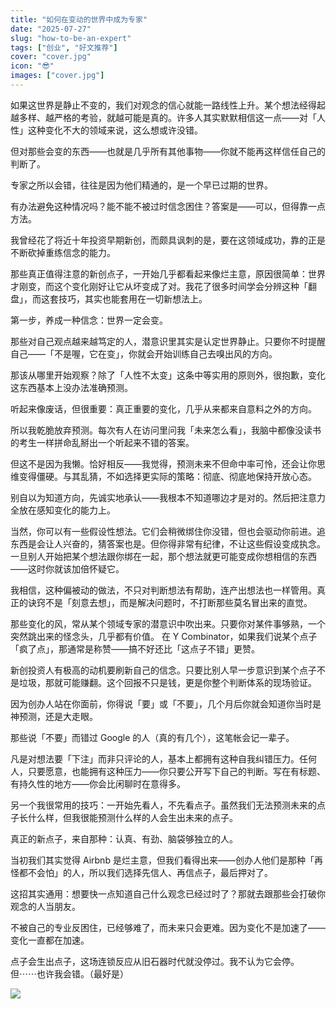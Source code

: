 ```yaml
---
title: "如何在变动的世界中成为专家"
date: "2025-07-27"
slug: "how-to-be-an-expert"
tags: ["创业", "好文推荐"]
cover: "cover.jpg"
icon: "😎"
images: ["cover.jpg"]
---
```

如果这世界是静止不变的，我们对观念的信心就能一路线性上升。某个想法经得起越多样、越严格的考验，就越可能是真的。许多人其实默默相信这一点——对「人性」这种变化不大的领域来说，这么想或许没错。



但对那些会变的东西——也就是几乎所有其他事物——你就不能再这样信任自己的判断了。



专家之所以会错，往往是因为他们精通的，是一个早已过期的世界。



有办法避免这种情况吗？能不能不被过时信念困住？答案是——可以，但得靠一点方法。



我曾经花了将近十年投资早期新创，而颇具讽刺的是，要在这领域成功，靠的正是不断砍掉重练信念的能力。



那些真正值得注意的新创点子，一开始几乎都看起来像烂主意，原因很简单：世界才刚变，而这个变化刚好让它从坏变成了对。我花了很多时间学会分辨这种「翻盘」，而这套技巧，其实也能套用在一切新想法上。



第一步，养成一种信念：世界一定会变。



那些对自己观点越来越笃定的人，潜意识里其实是认定世界静止。只要你不时提醒自己——「不是喔，它在变」，你就会开始训练自己去嗅出风的方向。



那该从哪里开始观察？除了「人性不太变」这条中等实用的原则外，很抱歉，变化这东西基本上没办法准确预测。



听起来像废话，但很重要：真正重要的变化，几乎从来都来自意料之外的方向。



所以我乾脆放弃预测。每次有人在访问里问我「未来怎么看」，我脑中都像没读书的考生一样拼命乱掰出一个听起来不错的答案。



但这不是因为我懒。恰好相反——我觉得，预测未来不但命中率可怜，还会让你思维变得僵硬。与其乱猜，不如选择更实际的策略：彻底、彻底地保持开放心态。



别自以为知道方向，先诚实地承认——我根本不知道哪边才是对的。然后把注意力全放在感知变化的能力上。



当然，你可以有一些假设性想法。它们会稍微绑住你没错，但也会驱动你前进。追东西是会让人兴奋的，猜答案也是。但你得非常有纪律，不让这些假设变成执念。
一旦别人开始把某个想法跟你绑在一起，那个想法就更可能变成你想相信的东西——这时你就该加倍怀疑它。



我相信，这种偏被动的做法，不只对判断想法有帮助，连产出想法也一样管用。真正的诀窍不是「刻意去想」，而是解决问题时，不打断那些莫名冒出来的直觉。



那些变化的风，常从某个领域专家的潜意识中吹出来。只要你对某件事够熟，一个突然跳出来的怪念头，几乎都有价值。
在 Y Combinator，如果我们说某个点子「疯了点」，那通常是称赞——搞不好还比「这点子不错」更赞。



新创投资人有极高的动机要刷新自己的信念。只要比别人早一步意识到某个点子不是垃圾，那就可能赚翻。这个回报不只是钱，更是你整个判断体系的现场验证。



因为创办人站在你面前，你得说「要」或「不要」，几个月后你就会知道你当时是神预测，还是大走眼。



那些说「不要」而错过 Google 的人（真的有几个），这笔帐会记一辈子。



凡是对想法要「下注」而非只评论的人，基本上都拥有这种自我纠错压力。任何人，只要愿意，也能拥有这种压力——你只要公开写下自己的判断。写在有标题、有持久性的地方——你会比闲聊时在意得多。



另一个我很常用的技巧：一开始先看人，不先看点子。虽然我们无法预测未来的点子长什么样，但我很能预测什么样的人会生出未来的点子。



真正的新点子，来自那种：认真、有劲、脑袋够独立的人。



当初我们其实觉得 Airbnb 是烂主意，但我们看得出来——创办人他们是那种「再怪都不会怕」的人，所以我们选择先信人、再信点子，最后押对了。



这招其实通用：想要快一点知道自己什么观念已经过时了？那就去跟那些会打破你观念的人当朋友。



不被自己的专业反困住，已经够难了，而未来只会更难。因为变化不是加速了——变化一直都在加速。



点子会生出点子，这场连锁反应从旧石器时代就没停过。我不认为它会停。
但⋯⋯也许我会错。（最好是）




![](https://prod-files-secure.s3.us-west-2.amazonaws.com/112d0858-5090-4d34-a606-b75eb8d65fd2/46476355-9cf3-4e99-9b7a-3531bc426380/1000202064.png?X-Amz-Algorithm=AWS4-HMAC-SHA256&X-Amz-Content-Sha256=UNSIGNED-PAYLOAD&X-Amz-Credential=ASIAZI2LB466VKR3X3VZ%2F20250908%2Fus-west-2%2Fs3%2Faws4_request&X-Amz-Date=20250908T111123Z&X-Amz-Expires=3600&X-Amz-Security-Token=IQoJb3JpZ2luX2VjEFMaCXVzLXdlc3QtMiJGMEQCICa8XM37YbSDvR63VxABvuCTNu4ncqbP2X%2BPe3NcZC6LAiBVBrLFgl4C1hkzCN7ZxtZLVTmWTMeczhVN67MbMveNIyqIBAi8%2F%2F%2F%2F%2F%2F%2F%2F%2F%2F8BEAAaDDYzNzQyMzE4MzgwNSIMYfEcxETi04fkqm8SKtwDusmuzgDJREvPvv6%2F%2B6ZvTnvZOyoh4tjEhYCi0lc1nSQoM2CyDrAm%2B6sQN%2B1uXd%2Bw1IAjXe%2BuKA%2Bb9O5b3%2BSjECN0tYIXbgV9EB9QjLZvBXSpMLhtgD4Fa13Qj0DMolJ0jNzmo3rUjhSker0D3794jLzDRtLKqkmscAcgr9E%2Flm8%2BFNoScChTYRfv5htwJXs9VSN4V6InDvt9FrfN12cSbDWghyUpxApTdWbF0dYrJ0JlQcAU2t1ean0vTRCFI00pxx7LMyE1PoSRCuYrOLWj8ISQsH0n4CRT4RC65rBIMAmYePtSi0F%2FrUmKo32f7Z3lNge4W5G49Ox7%2Bnc7H%2Bh1LAD65K6dZ%2Bao0QD8XCM%2FnU%2BVvmqV1uuCGDFvykzfNsCGjrzxFmAy5It%2B3%2BLtRxFyAJYIkAnovgv%2BjMvbPtZRNoLit%2F1mk7OdQIGyPOkadfSZ4r33jBDlYfKbJZQGGEgptwFFkn0GmpWKhQg2jXA3P6%2BDiNNI3IxtbRFNBOh0Zw8jUaeklzLNiuPumg6jWuwFeAidy3v5F5twsiIA76lfN%2B6lA%2FyW%2BN%2F%2Bg4bppAgo%2BGrBvGuG4pmhfpAlWTCjn80guWMr24U9gSam3Yx9mmOtFBwEQ2S5GuDIAcAQbbMw7ub6xQY6pgGhmB4TShPeGR8FHM35hwVPgUT4eT7wfzgANIvFcGRPNjkawzfM2wnHop0mhgSFwF893D04spU0fmrsvBKiWHwL0JTMuqpGwdCQHZt1SyjVcaF6sjobPKhhtZSPl3lRoQ6wR6ZnDm5MkR58ZYiVpsDYdvamDEOHn6UvS2wWQ3dRPV3SW5DR5T6FmzR6R3opU8qeXX9%2FwCzGRjteer4CDDdsxqSWsI8C&X-Amz-Signature=c4c1aa3450f0281105cf099b71b928a0143b37fa328aad5d4c08e1512639a50f&X-Amz-SignedHeaders=host&x-amz-checksum-mode=ENABLED&x-id=GetObject)

